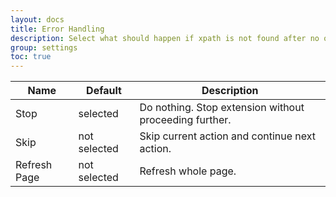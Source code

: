 ```yaml
---
layout: docs
title: Error Handling
description: Select what should happen if xpath is not found after no of retry.
group: settings
toc: true
---
```


<table class="table">
  <thead>
    <tr>
      <th>Name</th>
      <th>Default</th>
      <th>Description</th>
    </tr>
  </thead>
  <tbody>
    <tr>
      <td>Stop</td>
      <td>selected</td>
      <td>Do nothing. Stop extension without proceeding further.</td>
    </tr>
    <tr>
      <td>Skip</td>
      <td>not selected</td>
      <td>Skip current action and continue next action.</td>
    </tr>
    <tr>
      <td>Refresh Page</td>
      <td>not selected</td>
      <td>Refresh whole page.</td>
    </tr>
  </tbody>
</table>